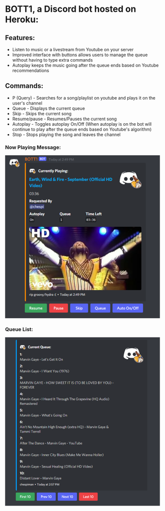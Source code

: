 # BOTT1, a Discord bot hosted on Heroku:
## Features:
 * Listen to music or a livestream from Youtube on your server
 * Improved interface with buttons allows users to manage the queue without having to type extra commands
 * Autoplay keeps the music going after the queue ends based on Youtube recommendations

## Commands:
* P (Query) - Searches for a song/playlist on youtube and plays it on the user's channel
* Queue - Displays the current queue
* Skip - Skips the current song
* Resume/pause - Resumes/Pauses the current song
* Autoplay - Toggles autoplay On/Off (When autoplay is on the bot will continue to play after the queue ends based on Youtube's algorithm)
* Stop - Stops playing the song and leaves the channel

### Now Playing Message:
![Now Playing Embed](./images/NowPlaying.png)

### Queue List:
![Queue Embed](./images/Queue.png)
